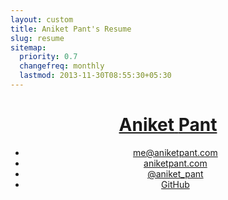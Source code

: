 ```yaml
---
layout: custom
title: Aniket Pant's Resume
slug: resume
sitemap:
  priority: 0.7
  changefreq: monthly
  lastmod: 2013-11-30T08:55:30+05:30
---
```


<div class="wrapper">
  <div class="grid">
    <header class="grid__item  one-quarter  palm-one-whole  header-container">
      <h1><a href="/" rel="nofollow" class="brand"><span class="part--former weight--light">Aniket</span> <span class="part--latter  weight--semibold">Pant</span></a></h1>
      <nav>
        <ul class="nav  nav--stacked  nav--block">
          <li><a href="mailto:me@aniketpant.com">me@aniketpant.com</a></li><li><a href="http://www.aniketpant.com">aniketpant.com</a></li><li><a href="https://twitter.com/aniket_pant">@aniket_pant</a></li><li><a href="https://github.com/aniketpant">GitHub</a></li>
        </ul>
      </nav>
    </header><!--

  --><div class="grid__item  three-quarters  palm-one-whole  main-container">
      <section class="push-half--top section">
        <h2 class="gamma">Experience</h2>

        <div class="sub-section">
          <h3 class="delta  flush--bottom"><a href="http://www.zomato.com">Zomato</a></h3>
          <p class="byline">Software Engineer | June, 2014 &ndash; Present | <span class="loz active">current</span></p>
          <p>Currently working at Zomato Engineering.</p>
        </div>

        <div class="rule rule--dotted"></div>

        <div class="sub-section">
          <h3 class="delta  flush--bottom"><a href="https://www.instamojo.com">Instamojo</a></h3>
          <p class="byline">Front End Consultant | September, 2013 &ndash; March, 2014</p>
          <p>Worked with the team remotely to develop a <a href="https://github.com/aniketpant/immoral">modal library</a> and the embed buttons given by Instamojo for remote checkout.</p>
        </div>

        <div class="rule rule--dotted"></div>

        <div class="sub-section">
          <h3 class="delta  flush--bottom"><a href="http://markmyword.in">Mark My Word</a></h3>
          <p class="byline">Curator | Feb, 2012 &ndash; May, 2014</p>
          <p>Founded Mark My Word which is India's First Content &amp; Design Conference featuring speakers around India and gathering a crowd of over 500 people.</p>
        </div>

        <div class="rule rule--dotted"></div>

        <div class="sub-section">
          <h3 class="delta  flush--bottom"><a href="http://webmutiny.in">Web Mutiny</a></h3>
          <p class="byline">Lead Front End Developer | Nov, 2012 &ndash; May, 2013</p>
          <p>The major concentration of my work was building websites which have a strong foundation making them easier to scale. During my term at Web Mutiny, I worked on two projects &ndash; Instamojo and Current News.</p>
          <ul>
            <li>
              <h4 class="delta  flush--bottom"><a href="http://instamojo.com">Instamojo</a></h4>
              <p>Created a static website design using Jekyll. inuit.css was used as the CSS framework as it provides a strong foundation for designing. All page templates and basic page designs were created by me.</p>
            </li>
            <li>
              <h4 class="delta  flush--bottom">Current News</h4>
              <p>Built a new child theme for Thesis. The theme had support for a new custom post type which was further associated with taxonomies of it's own. The features needed for creating the new site required the creation of a number of custom loops. We created a Custom Loop API of our own which made the creation of pages simpler. The theme also had a number of custom hooks created by us. Metabox support for custom post types was built using <a href="https://github.com/jaredatch/Custom-Metaboxes-and-Fields-for-WordPress">Custom Metaboxes and Fields for WordPress</a>.</p>
            </li>
          </ul>
        </div>

        <div class="rule rule--dotted"></div>

        <div class="sub-section">
          <h3 class="delta  flush--bottom"><a href="http://tedxbitsgoa.com/2012">TEDxBITSGoa 2012</a></h3>
          <p class="byline">Designer &amp; Developer | Nov, 2011 &ndash; Feb, 2012</p>
          <p>The entire design and development of the TEDxBITSGoa 2012 website was handled by me. The website was developed over WordPress and I created a new theme that used a custom post types for listing the speakers. The theme used Bones as the WordPress theme framework. The curator of TEDxBITSGoa 2012 was looking for a fresh design for the event and he did not want to go for the usual designs followed by other TEDx events happening around. CSS animations were new around the scene that time and I created some interactive elements for the website.</p>
        </div>

        <div class="rule rule--dotted"></div>

        <div class="sub-section">
          <h3 class="delta  flush--bottom"><a href="http://nih.ernet.in">National Institute of Hydrology, Roorkee</a></h3>
          <p class="byline">Intern | May, 2012 &ndash; July, 2012</p>
          <p>Worked in Remote Sensing &amp; GIS Laboratory and spent my time learning different GIS software. The completion of the internship also involved a project titled _Web GIS and its Applications in Water Resource Systems_. The project required me to create a web application using Open GIS.</p>
        </div>

        <div class="rule rule--dotted"></div>

        <div class="sub-section">
          <h3 class="delta  flush--bottom"><a href="http://lsipl.com">LogicSoft International Private Limited</a></h3>
          <p class="byline">Intern | May, 2011 &ndash; July, 2011</p>
          <p>Worked as an intern working with C#, ASP .NET and SQL Server 2005. The initial phase of my internship went into learning the required technologies from my mentor. Later, I got the opportunity to work on a live With the entire team and understand how projects are handled.</p>
        </div>
      </section>

      <div class="rule"></div>

      <section class="section">
        <h2 class="gamma">Speaking</h2>

        <p>I love to speak and I have been a speaker at a few events in the past:</p>
        <ul>
          {% for post in site.posts %}{% if post.category == 'talk' %}
          <li><a href="{{ post.url }}">{{ post.title }}</a></li>
          {% endif %}{% endfor %}
        </ul>
        <p>In April 2013, I conducted a workshop on HTML5 organized by Mozilla User Group, Goa for final year students of various colleges from Goa.</p>
      </section>

      <div class="rule"></div>

      <section class="section">
        <h2 class="gamma">Technical Skills</h2>
        <p>I have a good level of understanding of projects and my major skill lies in creating the architecture for projects which involves planning at the modular level, the database design and the timeline for the project.</p>
        <dl>
          <dt>Front-end stack</dt>
          <dd>HTML(5), CSS(3), Sass, jQuery</dd>
          <dt>Back-end stack</dt>
          <dd>CodeIgniter, Laravel, WordPress, MySQL</dd>
        </dl>
      </section>

      <div class="rule"></div>

      <section class="section">
        <h2 class="gamma">Education</h2>

        <div class="sub-section">
          <h3 class="delta  flush--bottom">B.E (Hons) Mechanical Engineering</h3>
          <p class="byline"><a href="http://universe.bits-pilani.ac.in">BITS Pilani</a> | 2010 &ndash; 2014 | <span class="loz active">graduated</span></p>
        </div>

        <div class="rule rule--dotted"></div>

        <div class="sub-section">
          <h3 class="delta  flush--bottom">10th &amp; 12th &mdash; CBSE Board</h3>
          <p class="byline"><a href="http://www.apsdk.com">Army Public School, Dhaula Kuan</a> | 2008 &ndash; 2010</p>
        </div>
      </section>
    </div>
  </div>
</div>
